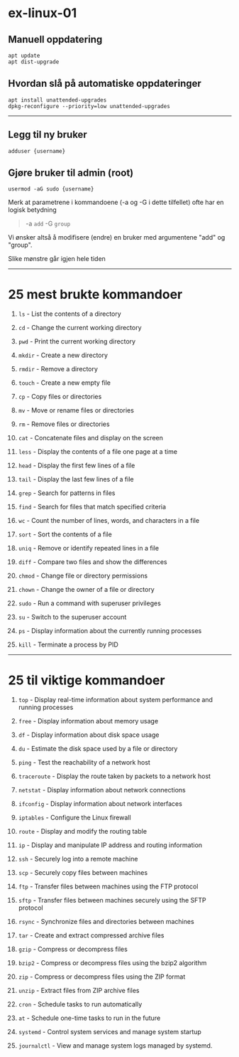 # ex-linux-01

## Manuell oppdatering

```shell
apt update
apt dist-upgrade
```

## Hvordan slå på automatiske oppdateringer

```shell
apt install unattended-upgrades
dpkg-reconfigure --priority=low unattended-upgrades
```




--------

## Legg til ny bruker

```shell
adduser {username}
```

## Gjøre bruker til admin (root)

```shell
usermod -aG sudo {username}
```
Merk at parametrene i kommandoene (-a og -G i dette tilfellet) ofte har en logisk betydning
>-a `add`
>-G `group`

Vi ønsker altså å modifisere (endre) en bruker med argumentene "add" og "group". 

Slike mønstre går igjen hele tiden

-------

# 25 mest brukte kommandoer
1.  `ls` - List the contents of a directory
2.  `cd` - Change the current working directory
3.  `pwd` - Print the current working directory
4.  `mkdir` - Create a new directory
5.  `rmdir` - Remove a directory
6.  `touch` - Create a new empty file
7.  `cp` - Copy files or directories
8.  `mv` - Move or rename files or directories
9.  `rm` - Remove files or directories
10. `cat` - Concatenate files and display on the screen
11. `less` - Display the contents of a file one page at a time
12. `head` - Display the first few lines of a file

13. `tail` - Display the last few lines of a file
14. `grep` - Search for patterns in files
15. `find` - Search for files that match specified criteria
16. `wc` - Count the number of lines, words, and characters in a file
17. `sort` - Sort the contents of a file
18. `uniq` - Remove or identify repeated lines in a file
19. `diff` - Compare two files and show the differences
20. `chmod` - Change file or directory permissions
21. `chown` - Change the owner of a file or directory
22. `sudo` - Run a command with superuser privileges
23. `su` - Switch to the superuser account
24. `ps` - Display information about the currently running processes
25. `kill` - Terminate a process by PID

------


# 25 til viktige  kommandoer
1.  `top` - Display real-time information about system performance and running processes
2.  `free` - Display information about memory usage
3.  `df` - Display information about disk space usage
4.  `du` - Estimate the disk space used by a file or directory
5.  `ping` - Test the reachability of a network host
6.  `traceroute` - Display the route taken by packets to a network host
7.  `netstat` - Display information about network connections
8.  `ifconfig` - Display information about network interfaces
9.  `iptables` - Configure the Linux firewall
10. `route` - Display and modify the routing table
11. `ip` - Display and manipulate IP address and routing information
12. `ssh` - Securely log into a remote machine

13. `scp` - Securely copy files between machines
14. `ftp` - Transfer files between machines using the FTP protocol
15. `sftp` - Transfer files between machines securely using the SFTP protocol
16. `rsync` - Synchronize files and directories between machines
17. `tar` - Create and extract compressed archive files
18. `gzip` - Compress or decompress files
19. `bzip2` - Compress or decompress files using the bzip2 algorithm
20. `zip` - Compress or decompress files using the ZIP format
21. `unzip` - Extract files from ZIP archive files
22. `cron` - Schedule tasks to run automatically
23. `at` - Schedule one-time tasks to run in the future
24. `systemd` - Control system services and manage system startup
25. `journalctl` - View and manage system logs managed by systemd.
